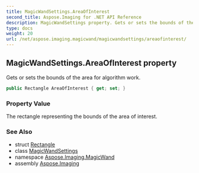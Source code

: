 ```yaml
---
title: MagicWandSettings.AreaOfInterest
second_title: Aspose.Imaging for .NET API Reference
description: MagicWandSettings property. Gets or sets the bounds of the area for algorithm work
type: docs
weight: 20
url: /net/aspose.imaging.magicwand/magicwandsettings/areaofinterest/
---
```

## MagicWandSettings.AreaOfInterest property

Gets or sets the bounds of the area for algorithm work.

```csharp
public Rectangle AreaOfInterest { get; set; }
```

### Property Value

The rectangle representing the bounds of the area of interest.

### See Also

* struct [Rectangle](../../../aspose.imaging/rectangle/)
* class [MagicWandSettings](../)
* namespace [Aspose.Imaging.MagicWand](../../magicwandsettings/)
* assembly [Aspose.Imaging](../../../)


